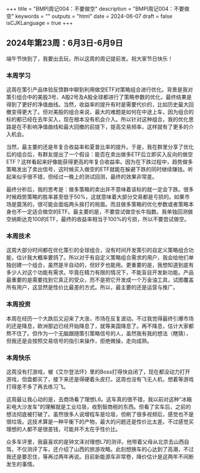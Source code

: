 +++
title = "BMPI周记004：不要做空"
description = "BMPI周记004：不要做空"
keywords = ""
outputs = "html"
date = 2024-06-07
draft = false
isCJKLanguage = true
+++

## 2024年第23周：6月3日-6月9日

端午节快到了，我要出去玩，所以这周的周记提前发。祝大家节日快乐！

### 本周学习

这周在策引产品体验反馈群中聊到利用做空ETF对策略组合进行优化。背景是我对策引组合中的美股3号、A股2号及A股全球都进行了策略参数的优化，最终结果是得到了更好的净值曲线。当然，收益率的提升有时是需要代价的，比如历史最大回撤变得更大了。但对美股的组合来说，最大的难题是如何在中途上车，因为组合的标的都已经在去年买入，现在根本没有机会介入。所以针对这种组合，我的优化思路是在不影响净值曲线和最大回撤的前提下，提高交易频率，这样就有了更多的介入机会。

当然，最主要的还是年复合收益率和夏普比率的提升。于是，我在群里分享了优化后的组合后，有群友提出了一个假设：能否在卖出做多ETF后立即买入反向的做空ETF？这样看起来好像能获得更高的年复合收益率。因为在下跌过程中，趋势做多策略发出了卖出信号，这时候买入做空的ETF就能在躲避下跌的同时继续赚钱。听起来似乎很不错，但经过一晚上的测试回测，最终的效果非常差。

最终分析后，我的思考是：做多策略的卖出并不意味着该标的就一定会下跌。很多时候趋势策略的胜率甚至低于50%，这就意味着大部分交易都是亏损的。如果市场是震荡的，很可能会面临两头挨打的局面。而且做多策略的优化参数或者策略本身也不一定适合做空的ETF。最主要的是，不要尝试做空长牛指数。我单独回测做空纳斯达克100的ETF，最终的收益率相当于100%的亏损，所以不要尝试做空。

### 本周技术

这周大部分时间都在优化策引的全球组合，没有时间开发策引的自定义策略组合功能，估计我大概率要鸽了。所以对于有自定义策略组合需求的用户，我会给他们单独创建一个组合，虽然是半自动的，但好歹也能用。更重要的是，我想知道到底有多少人对这个功能有需求。毕竟在精力有限的情况下，不能盲目开发新功能。产品最重要的是需要找到它真正的受众，而不是把它开发成一个万金油工具，试图覆盖所有用户，这显然是性价比最差的方式。所以，最主要的还是运营与推广。

### 本周投资

本周在经历一个大跌后又迎来了大涨，市场在反复波动。不过我觉得最终引爆市场的还是降息，欧洲那边已经开始降息了，就等美国降息了。再不降息，估计大家都熬不住了。但作为一个无脑跟随策引策略信号的人，虽然我有我的想法（瞎猜），但我还是会按照交易信号的指引来操作，拒绝微操，走向成熟。

### 本周快乐

这周没有打游戏，被《艾尔登法环》里的Boss打得快自闭了，现在都没动力打开游戏，但盘都买了，接下来还是得硬着头皮打。这周也没有飞无人机，想着等游戏打得差不多了再去练习飞。

这周最让我心动的是，去商场看了理想L6。这车真的很不错，我以前对这种“冰箱彩电大沙发车”的理解就是工业垃圾，收割智商税的东西。但看了实车后，之前的想法彻底被打破了。虽然很多人说增程车是垃圾，但刷了很多视频后，感觉也不是很垃圾。这技术算是一种平衡下的产物，最大的问题还是性价比太差。不过感觉买理想的人都不是很差钱，可能并不太在乎性价比。

众多车评里，我最喜欢的是钟文泽对理想L7的测评。他带着父母从北京去山西自驾，不仅测评了车，还介绍了山西的旅游攻略。此刻想换车的心达到了高潮，不过我还是要忍住，等再过两年再说。目前新能源车非常卷，降价估计是这两年不间断发生的事情。
